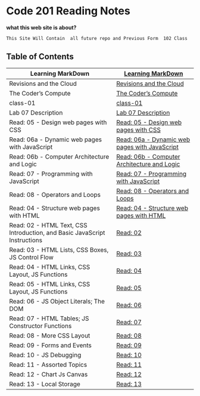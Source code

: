 # Code 201 Reading Notes

**what this web site is about?**
```
This Site Will Contain  all future repo and Previous Form  102 Class

```


## Table of Contents

| Learning MarkDown       | [Learning MarkDown ](https://aghyadalbalkhi-asac.github.io/Reading-Notes/Learning%20Markdown)                            |
|-------------------------|----------------------------------------------------------------------------------------------------|
| Revisions and the Cloud | [Revisions and the Cloud ](https://aghyadalbalkhi-asac.github.io/Reading-Notes/Read:%2003%20-%20Revisions%20and%20the%20Cloud)|
| The Coder’s Compute     | [The Coder’s Compute ](https://aghyadalbalkhi-asac.github.io/Reading-Notes/The%20Coder's%20Compute)                     |
| class-01     | [class-01 ](https://aghyadalbalkhi-asac.github.io/Reading-Notes/class-01)                     |
| Lab 07 Description     | [Lab 07 Description ](https://aghyadalbalkhi-asac.github.io/Reading-Notes/Lab%2007%20Description)                     |
| Read: 05 - Design web pages with CSS     | [Read: 05 - Design web pages with CSS  ](https://aghyadalbalkhi-asac.github.io/Reading-Notes/Read:%2005%20-%20Design%20web%20pages%20with%20CSS)                     |
| Read: 06a - Dynamic web pages with JavaScript     | [Read: 06a - Dynamic web pages with JavaScript ](https://aghyadalbalkhi-asac.github.io/Reading-Notes/Read:%2006a%20-%20Dynamic%20web%20pages%20with%20JavaScript)                     |
| Read: 06b - Computer Architecture and Logic | [Read: 06b - Computer Architecture and Logic ](https://aghyadalbalkhi-asac.github.io/Reading-Notes/Read:%2006b%20-%20Computer%20Architecture%20and%20Logic)                     |
| Read: 07 - Programming with JavaScript | [Read: 07 - Programming with JavaScript ](https://aghyadalbalkhi-asac.github.io/Reading-Notes/Read:%2007%20-%20Programming%20with%20JavaScript)                     |
| Read: 08 - Operators and Loops | [Read: 08 - Operators and Loops ](https://aghyadalbalkhi-asac.github.io/Reading-Notes/Read:%2008%20-%20Operators%20and%20Loops)                     |
| Read: 04 - Structure web pages with HTML| [Read: 04 - Structure web pages with HTML](https://aghyadalbalkhi-asac.github.io/Reading-Notes/read-04)                     |
| Read: 02 - HTML Text, CSS Introduction, and Basic JavaScript Instructions| [Read: 02](https://aghyadalbalkhi-asac.github.io/201-Course/class-02)                     |
| Read: 03 - HTML Lists, CSS Boxes, JS Control Flow| [Read: 03](https://aghyadalbalkhi-asac.github.io/201-Course/Read-03)                     |
| Read: 04 - HTML Links, CSS Layout, JS Functions| [Read: 04](https://aghyadalbalkhi-asac.github.io/201-Course/Read-04)                     |
| Read: 05 - HTML Links, CSS Layout, JS Functions| [Read: 05](https://aghyadalbalkhi-asac.github.io/201-Course/Read-05)                     |
| Read: 06 - JS Object Literals; The DOM| [Read: 06](https://aghyadalbalkhi-asac.github.io/201-Course/Read-06)   
| Read: 07 - HTML Tables; JS Constructor Functions| [Read: 07](https://aghyadalbalkhi-asac.github.io/201-Course/Read-07)       
| Read: 08 - More CSS Layout| [Read: 08](https://aghyadalbalkhi-asac.github.io/201-Course/Read-08)       
| Read: 09 - Forms and Events| [Read: 09](https://aghyadalbalkhi-asac.github.io/201-Course/Read-09)
| Read: 10 - JS Debugging| [Read: 10](https://aghyadalbalkhi-asac.github.io/201-Course/Read-10)
| Read: 11 - Assorted Topics| [Read: 11](https://aghyadalbalkhi-asac.github.io/201-Course/Read-11)
| Read: 12 - Chart Js Canvas| [Read: 12](https://aghyadalbalkhi-asac.github.io/201-Course/Read-11)
| Read: 13 - Local Storage| [Read: 13](https://aghyadalbalkhi-asac.github.io/201-Course/Read-13)
